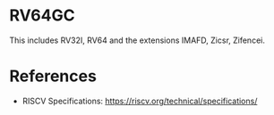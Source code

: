 # RV64GC

This includes RV32I, RV64 and the extensions IMAFD, Zicsr, Zifencei.

# References

- RISCV Specifications: <https://riscv.org/technical/specifications/>
